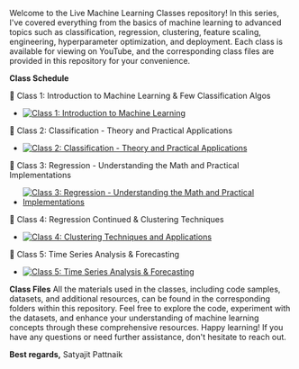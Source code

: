 Welcome to the Live Machine Learning Classes repository! In this series, I've covered everything from the basics of machine learning to advanced topics such as classification, regression, clustering, feature scaling, engineering, hyperparameter optimization, and deployment. Each class is available for viewing on YouTube, and the corresponding class files are provided in this repository for your convenience.

**Class Schedule**

🔴 Class 1: Introduction to Machine Learning & Few Classification Algos
   - [![Class 1: Introduction to Machine Learning](https://img.youtube.com/vi/ocse1X_rtSI/0.jpg)](https://www.youtube.com/watch?v=ocse1X_rtSI)

🔴 Class 2: Classification - Theory and Practical Applications
   - [![Class 2: Classification - Theory and Practical Applications](https://img.youtube.com/vi/LFa6ZYRwCeE/0.jpg)](https://www.youtube.com/watch?v=LFa6ZYRwCeE)

🔴 Class 3: Regression - Understanding the Math and Practical Implementations
   - [![Class 3: Regression - Understanding the Math and Practical Implementations](https://img.youtube.com/vi/M5LSjTdrg1Y/0.jpg)](https://www.youtube.com/watch?v=M5LSjTdrg1Y)

🔴 Class 4: Regression Continued & Clustering Techniques
   - [![Class 4: Clustering Techniques and Applications](https://img.youtube.com/vi/2CG9MkhnN4k/0.jpg)](https://www.youtube.com/watch?v=2CG9MkhnN4k)

🔴 Class 5: Time Series Analysis & Forecasting
   - [![Class 5: Time Series Analysis & Forecasting](https://img.youtube.com/vi/lrt7AfAKDtE/0.jpg)](https://www.youtube.com/live/lrt7AfAKDtE)

**Class Files**
All the materials used in the classes, including code samples, datasets, and additional resources, can be found in the corresponding folders within this repository.
Feel free to explore the code, experiment with the datasets, and enhance your understanding of machine learning concepts through these comprehensive resources.
Happy learning! If you have any questions or need further assistance, don't hesitate to reach out.

**Best regards,**
Satyajit Pattnaik
